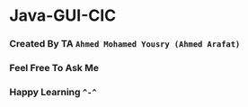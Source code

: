 # Java-GUI-CIC
### Created By TA `Ahmed Mohamed Yousry (Ahmed Arafat)`
### Feel Free To Ask Me
### Happy Learning `^-^`